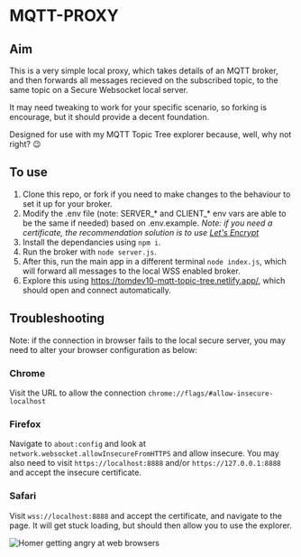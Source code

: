 # MQTT-PROXY

## Aim

This is a very simple local proxy, which takes details of an MQTT broker, and then forwards all messages recieved on the subscribed topic, to the same topic on a Secure Websocket local server.

It may need tweaking to work for your specific scenario, so forking is encourage, but it should provide a decent foundation.

Designed for use with my MQTT Topic Tree explorer because, well, why not right? 😉

## To use

1) Clone this repo, or fork if you need to make changes to the behaviour to set it up for your broker.
2) Modify the .env file (note: SERVER_* and CLIENT_* env vars are able to be the same if needed) based on .env.example. *Note: if you need a certificate, the recommendation solution is to use [Let's Encrypt](https://letsencrypt.org/)*
3) Install the dependancies using `npm i`.
4) Run the broker with `node server.js`.
5) After this, run the main app in a different terminal `node index.js`, which will forward all messages to the local WSS enabled broker.
6) Explore this using https://tomdev10-mqtt-topic-tree.netlify.app/, which should open and connect automatically.


## Troubleshooting

Note: if the connection in browser fails to the local secure server, you may need to alter your browser configuration as below:

### Chrome

Visit the URL to allow the connection `chrome://flags/#allow-insecure-localhost`

### Firefox

Navigate to `about:config` and look at `network.websocket.allowInsecureFromHTTPS` and allow insecure.
You may also need to visit `https://localhost:8888` and/or `https://127.0.0.1:8888` and accept the insecure certificate.

### Safari

Visit `wss://localhost:8888` and accept the certificate, and navigate to the page. It will get stuck loading, but should then allow you to use the explorer.

![Homer getting angry at web browsers](https://media.giphy.com/media/CJxXHfRAYvtqU/source.gif)